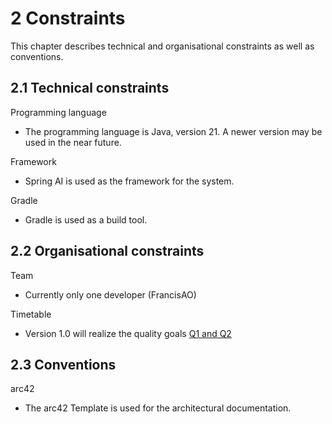 # 2 Constraints
This chapter describes technical and organisational constraints as well as conventions.

## 2.1 Technical constraints
Programming language
- The programming language is Java, version 21. A newer version may be used in the near future.

Framework
- Spring AI is used as the framework for the system.

Gradle
- Gradle is used as a build tool.

## 2.2 Organisational constraints
Team
- Currently only one developer (FrancisAO)

Timetable
- Version 1.0 will realize the quality goals [Q1 and Q2](1-Intro-Goals.md#12-quality-goals)

## 2.3 Conventions
arc42
- The arc42 Template is used for the architectural documentation.


